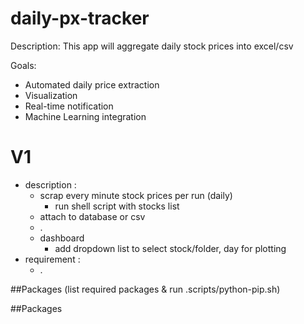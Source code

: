 # daily-px-tracker

Description: This app will aggregate daily stock prices into excel/csv

Goals:

- Automated daily price extraction
- Visualization
- Real-time notification
- Machine Learning integration

# V1

- description :
  - scrap every minute stock prices per run (daily)
    - run shell script with stocks list
  - attach to database or csv
  - .
  - dashboard
    - add dropdown list to select stock/folder, day for plotting
- requirement :
  - .

##Packages (list required packages & run .scripts/python-pip.sh)

##Packages
